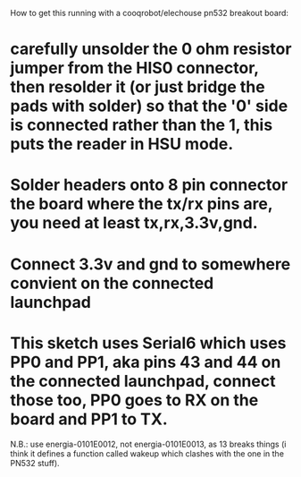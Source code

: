 How to get this running with a cooqrobot/elechouse pn532 breakout board:

# carefully unsolder the 0 ohm resistor jumper from the HIS0 connector, then resolder it (or just bridge the pads with solder) so that the '0' side is connected rather than the 1, this puts the reader in HSU mode.

# Solder headers onto 8 pin connector the board where the tx/rx pins are, you need at least tx,rx,3.3v,gnd.

# Connect 3.3v and gnd to somewhere convient on the connected launchpad

# This sketch uses Serial6 which uses PP0 and PP1, aka pins 43 and 44 on the connected launchpad, connect those too, PP0 goes to RX on the board and PP1 to TX.

N.B.: use energia-0101E0012, not energia-0101E0013, as 13 breaks things (i think it defines a function called wakeup which clashes with the one in the PN532 stuff).
